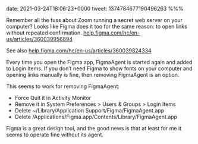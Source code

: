 date: 2021-03-24T18:06:23+0000
tweet: 1374784677190496263
%%%

Remember all the fuss about Zoom running a secret web server on your computer? Looks like Figma does it too for the same reason: to open links without repeated confirmation. [help.figma.com/hc/en-us/articles/360039956894](https://help.figma.com/hc/en-us/articles/360039956894)

See also [help.figma.com/hc/en-us/articles/360039824334](https://help.figma.com/hc/en-us/articles/360039824334)

Every time you open the Figma app, FigmaAgent is started again and added to Login Items. If you don’t need Figma to show fonts on your computer and opening links manually is fine, then removing FigmaAgent is an option.

This seems to work for removing FigmaAgent:

- Force Quit it in Activity Monitor
- Remove it in System Preferences &gt; Users &amp; Groups &gt; Login Items
- Delete ~/Library/Application Support/Figma/FigmaAgent.app
- Delete /Applications/Figma.app/Contents/Library/FigmaAgent.app

Figma is a great design tool, and the good news is that at least for me it seems to operate fine without its agent.
